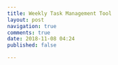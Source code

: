 ```yaml
---
title: Weekly Task Management Tool
layout: post
navigation: true
comments: true
date: 2018-11-08 04:24
published: false

---
```

